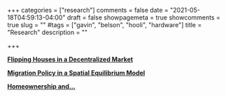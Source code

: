 +++
categories = ["research"]
comments = false
date = "2021-05-18T04:59:13-04:00"
draft = false
showpagemeta = true
showcomments = true
slug = ""
#tags = ["gavin", "belson", "hooli", "hardware"]
title = "Research"
description = ""

+++

**[Flipping Houses in a Decentralized Market](/Flippers__JMP.pdf)**


**[Migration Policy in a Spatial Equilibrium Model](/Migration.pdf)** 


**[Homeownership and...](/Homeownership.pdf)**

